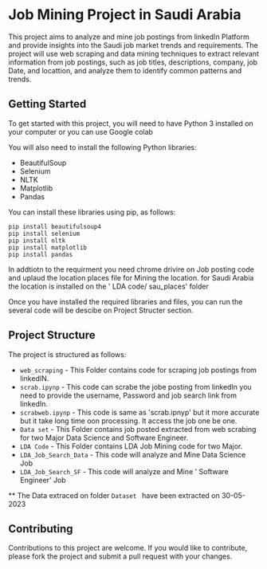 # Job Mining Project in Saudi Arabia

This project aims to analyze and mine job postings from linkedIn Platform and provide insights into the Saudi job market trends and requirements. The project will use web scraping and data mining techniques to extract relevant information from job postings, such as job titles, descriptions, company, job Date, and locattion, and analyze them to identify common patterns and trends.

## Getting Started

To get started with this project, you will need to have Python 3 installed on your computer or you can use Google colab 

You will also need to install the following Python libraries:

- BeautifulSoup
- Selenium
- NLTK
- Matplotlib
- Pandas

You can install these libraries using pip, as follows:

```
pip install beautifulsoup4
pip install selenium
pip install nltk
pip install matplotlib
pip install pandas
```
In addtiotn to the requirment you need chrome drivire on Job posting code and  uplaud the location places file for Mining the location.
for Saudi Arabia the location is installed on the ' LDA code/ sau_places' folder 

Once you have installed the required libraries and files, you can run the several code will be descibe on Project Structer section. 


## Project Structure

The project is structured as follows:

- `web_scraping` - This Folder contains code for scraping job postings from linkedIN.
- `scrab.ipynp` -  This code can scrabe the jobe posting from linkedIn you need to provide the username, Password and job search link from linkedIn.
- `scrabweb.ipynp` - This code is same as 'scrab.ipnyp' but it more accurate but it take long time oon processing. It access the job one be one.
- `Data set` - This Folder contains job posted extracted from web scrabing for two Major Data Science and Software Engineer.
- `LDA Code` - This Folder contains LDA Job Mining code for two Major.
- `LDA_Job_Search_Data` - This code will analyze and Mine Data Science  Job
- `LDA_Job_Search_SF` - This code will analyze and Mine ' Software Engineer'  Job

** The Data extraced on folder `Dataset ` have been extracted on 30-05-2023
## Contributing

Contributions to this project are welcome. If you would like to contribute, please fork the project and submit a pull request with your changes.


